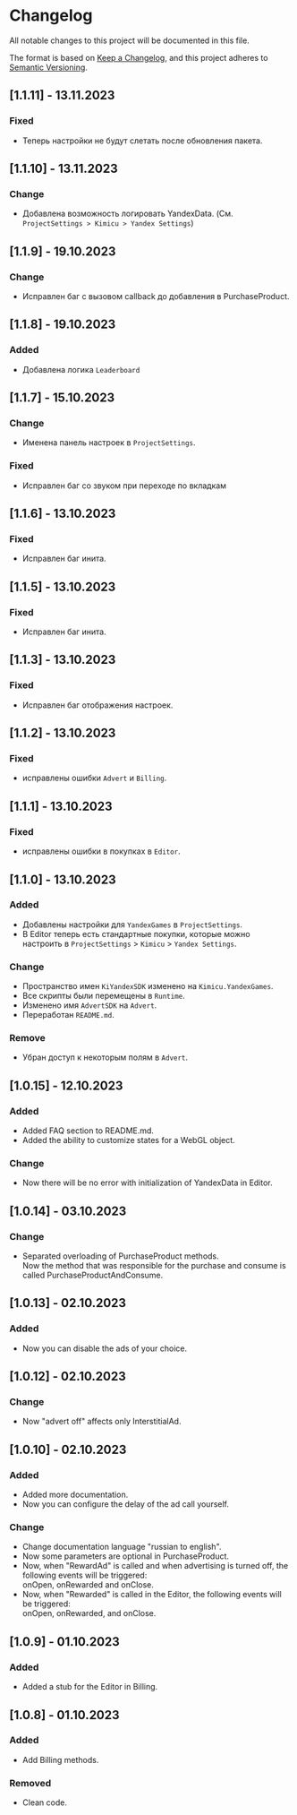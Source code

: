 # Changelog

All notable changes to this project will be documented in this file.

The format is based on [Keep a Changelog](https://keepachangelog.com/en/1.0.0/),
and this project adheres to [Semantic Versioning](https://semver.org/spec/v2.0.0.html).

## [1.1.11] - 13.11.2023
### Fixed
- Теперь настройки не будут слетать после обновления пакета.

## [1.1.10] - 13.11.2023
### Change
- Добавлена возможность логировать YandexData. (См. `ProjectSettings > Kimicu > Yandex Settings`)

## [1.1.9] - 19.10.2023
### Change
- Исправлен баг с вызовом callback до добавления в  PurchaseProduct.

## [1.1.8] - 19.10.2023
### Added
- Добавлена логика `Leaderboard`

## [1.1.7] - 15.10.2023
### Change
- Именена панель настроек в `ProjectSettings`.

### Fixed
- Исправлен баг со звуком при переходе по вкладкам


## [1.1.6] - 13.10.2023
### Fixed
- Исправлен баг инита.


## [1.1.5] - 13.10.2023
### Fixed
- Исправлен баг инита.


## [1.1.3] - 13.10.2023
### Fixed
- Исправлен баг отображения настроек.


## [1.1.2] - 13.10.2023
### Fixed
- исправлены ошибки `Advert` и `Billing`.


## [1.1.1] - 13.10.2023
### Fixed
- исправлены ошибки в покупках в `Editor`.


## [1.1.0] - 13.10.2023
### Added
- Добавлены настройки для `YandexGames` в `ProjectSettings`.
- В Editor теперь есть стандартные покупки, которые можно настроить в `ProjectSettings` > `Kimicu` > `Yandex Settings`.

### Change
- Пространство имен `KiYandexSDK` изменено на `Kimicu.YandexGames`.
- Все скрипты были перемещены в `Runtime`.
- Изменено имя `AdvertSDK` на `Advert`.
- Переработан `README.md`.

### Remove
- Убран доступ к некоторым полям в `Advert`.


## [1.0.15] - 12.10.2023
### Added
- Added FAQ section to README.md.
- Added the ability to customize states for a WebGL object.

### Change
- Now there will be no error with initialization of YandexData in Editor.


## [1.0.14] - 03.10.2023
### Change
- Separated overloading of PurchaseProduct methods. <br>
Now the method that was responsible for the purchase and consume is called PurchaseProductAndConsume.


## [1.0.13] - 02.10.2023
### Added
- Now you can disable the ads of your choice.


## [1.0.12] - 02.10.2023
### Change
- Now "advert off" affects only InterstitialAd.


## [1.0.10] - 02.10.2023
### Added
- Added more documentation.
- Now you can configure the delay of the ad call yourself.

### Change
- Change documentation language "russian to english".
- Now some parameters are optional in PurchaseProduct.
- Now, when "RewardAd" is called and when advertising is turned off, the following events will be triggered: <br>
onOpen, onRewarded and onClose.
- Now, when "Rewarded" is called in the Editor, the following events will be triggered: <br>
  onOpen, onRewarded, and onClose.


## [1.0.9] - 01.10.2023
### Added
- Added a stub for the Editor in Billing.


## [1.0.8] - 01.10.2023
### Added
- Add Billing methods.

### Removed
- Clean code.